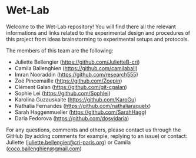 # Wet-Lab


Welcome to the Wet-Lab repository! 
You will find there all the relevant informations and links related to the experimental design and procedures of this project from ideas brainstorming to experimental setups and protocols. 


The members of this team are the following: 
- Juliette Bellengier (https://github.com/JulietteB-cri)
- Camila Ballenghien (https://github.com/camilaball)
- Imran Nooraddin (https://github.com/research555)
- Zoé Pincemaille (https://github.com/Zoepin)
- Clément Galan (https://github.com/git-cgalan)
- Sophie Lei (https://github.com/Sophlei)
- Karolina Guzauskaite (https://github.com/KaroGu)
- Nathalia Fernandes (https://github.com/nathaliaraquelx)
- Sarah Haggenmueller (https://github.com/SarahHagg)
- Daria Fedorova (https://github.com/dosvidaria)

For any questions, comments and others, please contact us through the GitHub (by adding comments for example, replying to an issue) or contact:  
Juliette (juliette.bellengier@cri-paris.org) or Camila (coco.ballenghien@gmail.com) 
